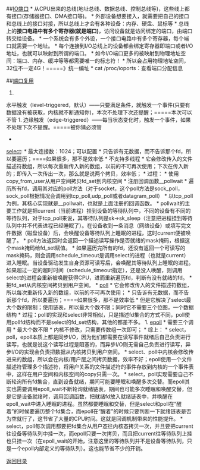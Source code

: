 ##[IO端口](http://www.cnblogs.com/Anker/p/3265058.html)
* 
从CPU出来的总线(地址总线、数据总线、控制总线等)，这些线上都有接口(存储器接口、DMA接口等)。
* 
外部设备想要接入，就需要把自己的接口和总线上的接口对接，所以总线上才会有各种设备：内存、硬盘、鼠标等
* 
总线上的**接口电路中有多个寄存器(就是端口)**，访问设备就是访问绑定的端口，由端口转交给设备。
* 
一个系统会有多个外设，一个接口电路中有多个寄存器，每个端口就需要一个地址。
* 
每个连接到I/O总线上的设备都会绑定寄存器即端口或者I/O地址，也就可以映射到所谓的端口。
* 
如今I/O端口更多的被映射到物理地址空间：端口、内存、缓冲等等都需要唯一的标志符！
    * 
所以会占用物理地址空间，32位不一定4G！=====》统一编址
* 
cat /proc/ioports：查看端口分配信息

##[端口复用](http://www.zhihu.com/question/32163005/answer/55772739)

1. 
水平触发（level-triggered，默认）——只要满足条件，就触发一个事件(只要有数据没有被获取，内核就不断通知你)，本次不处理下次还提醒；=====本次可以不管
1. 
边缘触发（edge-triggered）——每当状态变化时，触发一个事件，如果不处理下次不提醒。=====被你猜必须管



* 
[select](http://www.cnblogs.com/Anker/archive/2013/08/14/3258674.html):
    * 
最大连接数：1024；可以配置
    * 
只告诉有无数据，而不告诉那个fd，所以要遍历；====如果很多，那不是效率低
    * 
不支持多线程
    * 
它会修改传入的文件描述符数组，所以每次重新传入新的数组，以前的不可再次使用；下次在传入新的；即传入一次传出一次，那么就是说两个拷贝，效率低；
    * 
过程：
        * 
使用copy_from_user从用户空间拷贝fd_set到内核空间
        * 
注册回调函数__pollwait
        * 
遍历所有fd，调用其对应的poll方法（对于socket，这个poll方法是sock_poll，sock_poll根据情况会调用到tcp_poll,udp_poll或者datagram_poll）
        * 
以tcp_poll为例，其核心实现就是__pollwait，也就是上面注册的回调函数。
        * 
pollwait的主要工作就是把current（当前进程）挂到设备的等待队列中，不同的设备有不同的等待队列，对于tcp_poll来说，其等待队列是sk->sk_sleep（注意把进程挂到等待队列中并不代表进程已经睡眠了）。在设备收到一条消息（网络设备）或填写完文件数据（磁盘设备）后，会唤醒设备等待队列上睡眠的进程，这时current便被唤醒了。
        * 
poll方法返回时会返回一个描述读写操作是否就绪的mask掩码，根据这个mask掩码给fd_set赋值。
        * 
如果遍历完所有的fd，还没有返回一个可读写的mask掩码，则会调用schedule_timeout是调用select的进程（也就是current）进入睡眠。当设备驱动发生自身资源可读写后，会唤醒其等待队列上睡眠的进程。如果超过一定的超时时间（schedule_timeout指定），还是没人唤醒，则调用select的进程会重新被唤醒获得CPU，进而重新遍历fd，判断有没有就绪的fd。
        * 
把fd_set从内核空间拷贝到用户空间。
* 
[poll](http://www.cnblogs.com/Anker/archive/2013/08/15/3261006.html)
    * 
它会修改传入的文件描述符数组，所以每次重新传入新的数组，以前的不可再次使用；
    * 
只告诉有无数据，而不告诉那个fd，所以要遍历；====如果很多，那不是效率低
    * 
但是它解决了select最大个数的限制；使用链表，所以最大个数不限；同时它不需要三个位图，一个数据结构
    * 
过程：poll的实现和select非常相似，只是描述fd集合的方式不同，poll使用pollfd结构而不是select的fd_set结构，其他的都差不多。
1. 
[epoll](http://www.cnblogs.com/Anker/archive/2013/08/17/3263780.html)
    * 
需要三个调用
    * 
最大个数不限
    * 
内核不修改，只需要传数组一次即可；
* 
综上：
    * 
select，poll，epoll本质上都是同步I/O，因为他们都需要在读写事件就绪后自己负责进行读写，也就是说这个读写过程是阻塞的，而异步I/O则无需自己负责进行读写，异步I/O的实现会负责把数据从内核拷贝到用户空间。
    * 
select、poll中内核会修改传进来的数组，所以会在内核/用户层之间拷贝数据，效率不好；epoll使用一个文件描述符管理多个描述符，将用户关系的文件描述符的事件存放到内核的一个事件表中，这样在用户空间和内核空间的copy只需一次。
    * select，poll实现需要自己不断轮询所有fd集合，直到设备就绪，期间可能要睡眠和唤醒多次交替。而epoll其实也需要调用epoll_wait不断轮询就绪链表，期间也可能多次睡眠和唤醒交替，但是它是设备就绪时，调用回调函数，把就绪fd放入就绪链表中，并唤醒在epoll_wait中进入睡眠的进程。虽然都要睡眠和交替，但是select和poll在“醒着”的时候要遍历整个fd集合，而epoll在“醒着”的时候只要判断一下就绪链表是否为空就行了，这节省了大量的CPU时间。这就是回调机制带来的性能提升。
    * 
select，poll每次调用都要把fd集合从用户态往内核态拷贝一次，并且要把current往设备等待队列中挂一次，而epoll只要一次拷贝，而且把current往等待队列上挂也只挂一次（在epoll_wait的开始，注意这里的等待队列并不是设备等待队列，只是一个epoll内部定义的等待队列）。这也能节省不少的开销。


[返回目录](README.md)